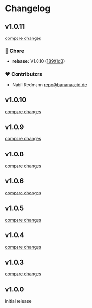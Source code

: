 # Changelog

## v1.0.11

[compare changes](https://github.com/BananaAcid/nuxt-dropzone-filelist/compare/v1.0.10...v1.0.11)

### 🏡 Chore

- **release:** V1.0.10 ([18991d3](https://github.com/BananaAcid/nuxt-dropzone-filelist/commit/18991d3))

### ❤️  Contributors

- Nabil Redmann <repo@bananaacid.de>

## v1.0.10

[compare changes](https://github.com/BananaAcid/nuxt-dropzone-filelist/compare/v1.0.9...v1.0.10)

## v1.0.9

[compare changes](https://github.com/BananaAcid/nuxt-dropzone-filelist/compare/v1.0.8...v1.0.9)

## v1.0.8

[compare changes](https://github.com/BananaAcid/nuxt-dropzone-filelist/compare/v1.0.7...v1.0.8)

## v1.0.6

[compare changes](https://github.com/BananaAcid/nuxt-dropzone-filelist/compare/v1.0.5...v1.0.6)

## v1.0.5

[compare changes](https://github.com/BananaAcid/nuxt-dropzone-filelist/compare/v1.0.4...v1.0.5)

## v1.0.4

[compare changes](https://github.com/BananaAcid/nuxt-dropzone-filelist/compare/v1.0.3...v1.0.4)

## v1.0.3

[compare changes](https://github.com/BananaAcid/nuxt-dropzone-filelist/compare/v1.0.1...v1.0.3)

## v1.0.0
initial release

